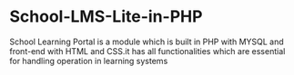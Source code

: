 # School-LMS-Lite-in-PHP
School Learning Portal is a module which is built in PHP with MYSQL and front-end with HTML and CSS.it has all functionalities which are essential for handling operation in learning systems
